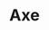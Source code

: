 ---
title: Axe
slug: axe
featuredImage: /images/uploads/axe-hero.jpg
shortSummary: Reimagining Axe's digital presence to connect with a new generation of consumers through authentic storytelling and dynamic visual content.
mainSummary: |
  ## The Challenge

  Axe needed to evolve its digital strategy to maintain relevance with Gen Z consumers who value authenticity and digital-first experiences. The traditional marketing approach wasn't resonating with this new audience.

  ## The Solution

  We crafted a comprehensive digital campaign focused on authentic storytelling and user-generated content. The visual language emphasizes bold typography, dynamic product photography, and a color palette that balances Axe's classic black with vibrant accent colors for a contemporary feel.

  The campaign embraced short-form video content across platforms, showing real people and their personal style journeys rather than idealized imagery. This approach significantly increased engagement metrics and strengthened brand perception among younger consumers.
year: 2024
services:
  - Art Direction
  - Digital Design
  - Photography
  - Motion Graphics
projectImages:
  - image: /images/uploads/axe-product.jpg
    caption: Product photography highlighting the distinctive black packaging with dynamic lighting
  - image: /images/uploads/axe-digital.jpg
    caption: Digital campaign assets showing the consistent visual language across platforms
featured: true
order: 2
--- 